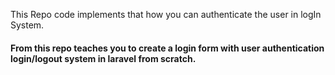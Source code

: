 This Repo code implements that how you can authenticate the user in logIn System.

#### From this repo teaches you to create a login form with user authentication login/logout system in laravel from scratch.  
